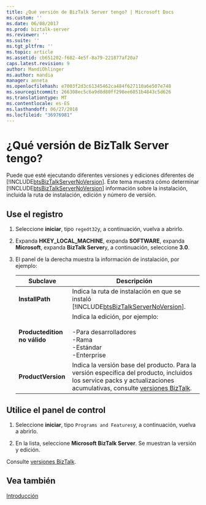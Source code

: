 ```yaml
---
title: ¿Qué versión de BizTalk Server tengo? | Microsoft Docs
ms.custom: ''
ms.date: 06/08/2017
ms.prod: biztalk-server
ms.reviewer: ''
ms.suite: ''
ms.tgt_pltfrm: ''
ms.topic: article
ms.assetid: cb651202-f682-4e5f-8a79-221877af20a7
caps.latest.revision: 9
author: MandiOhlinger
ms.author: mandia
manager: anneta
ms.openlocfilehash: e7003f2d3c61345462ca484f627110a6e507e748
ms.sourcegitcommit: 266308ec5c6a9d8d80ff298ee6051b4843c5d626
ms.translationtype: MT
ms.contentlocale: es-ES
ms.lasthandoff: 06/27/2018
ms.locfileid: "36976981"
---
```

# <a name="what-version-of-biztalk-server-do-i-have"></a>¿Qué versión de BizTalk Server tengo?
Puede que esté ejecutando diferentes versiones y ediciones diferentes de [!INCLUDE[btsBizTalkServerNoVersion](../includes/btsbiztalkservernoversion-md.md)]. Este tema muestra cómo determinar [!INCLUDE[btsBizTalkServerNoVersion](../includes/btsbiztalkservernoversion-md.md)] información sobre la instalación, incluida la ruta de instalación, edición y número de versión.  

## <a name="use-the-registry"></a>Use el registro

1. Seleccione **iniciar**, tipo `regedt32`y, a continuación, vuelva a abrirlo.  

2. Expanda **HKEY_LOCAL_MACHINE**, expanda **SOFTWARE**, expanda **Microsoft**, expanda **BizTalk Server**y, a continuación, seleccione **3.0**.  

3. El panel de la derecha muestra la información de instalación, por ejemplo:  


   |      Subclave       |                                                                                                         Descripción                                                                                                          |
   |--------------------|------------------------------------------------------------------------------------------------------------------------------------------------------------------------------------------------------------------------------|
   |  **InstallPath**   |                                             Indica la ruta de instalación en que se instaló [!INCLUDE[btsBizTalkServerNoVersion](../includes/btsbiztalkservernoversion-md.md)].                                              |
   | **Productedition no válido** |                                                        Indica la edición, por ejemplo:<br /><br /> -Para desarrolladores<br />-Rama<br />-Estándar<br />-Enterprise                                                         |
   | **ProductVersion** | Indica la versión base del producto. Para la versión específica del producto, incluidos los service packs y actualizaciones acumulativas, consulte [versiones BizTalk](http://social.technet.microsoft.com/wiki/contents/articles/7915.biztalk-versions.aspx). |

## <a name="use-the-control-panel"></a>Utilice el panel de control

1.  Seleccione **iniciar**, tipo `Programs and Features`y, a continuación, vuelva a abrirlo.  

2. En la lista, seleccione **Microsoft BizTalk Server**. Se muestran la versión y edición.

Consulte [versiones BizTalk](http://social.technet.microsoft.com/wiki/contents/articles/7915.biztalk-versions.aspx).

## <a name="see-also"></a>Vea también  
 [Introducción](../core/getting-started-with-biztalk-server.md)